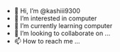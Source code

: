 - 👋 Hi, I’m @kashiii9300
- 👀 I’m interested in computer 
- 🌱 I’m currently learning computer
- 💞️ I’m looking to collaborate on ...
- 📫 How to reach me ...

<!---
kashiii9300/kashiii9300 is a ✨ special ✨ repository because its `README.md` (this file) appears on your GitHub profile.
You can click the Preview link to take a look at your changes.
--->
